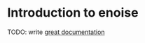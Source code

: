 # Introduction to enoise

TODO: write [great documentation](http://jacobian.org/writing/great-documentation/what-to-write/)
